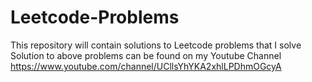 # Leetcode-Problems
This repository will contain solutions to Leetcode problems that I solve
Solution to above problems can be found on my Youtube Channel  https://www.youtube.com/channel/UCllsYhYKA2xhlLPDhmOGcyA

